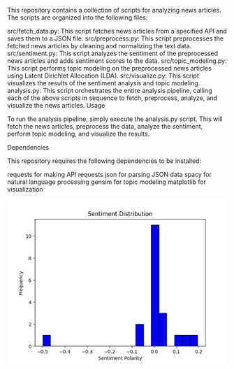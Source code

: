 This repository contains a collection of scripts for analyzing news articles. The scripts are organized into the following files:

src/fetch_data.py: This script fetches news articles from a specified API and saves them to a JSON file.
src/preprocess.py: This script preprocesses the fetched news articles by cleaning and normalizing the text data.
src/sentiment.py: This script analyzes the sentiment of the preprocessed news articles and adds sentiment scores to the data.
src/topic_modeling.py: This script performs topic modeling on the preprocessed news articles using Latent Dirichlet Allocation (LDA).
src/visualize.py: This script visualizes the results of the sentiment analysis and topic modeling.
analysis.py: This script orchestrates the entire analysis pipeline, calling each of the above scripts in sequence to fetch, preprocess, analyze, and visualize the news articles.
Usage

To run the analysis pipeline, simply execute the analysis.py script. This will fetch the news articles, preprocess the data, analyze the sentiment, perform topic modeling, and visualize the results.

Dependencies

This repository requires the following dependencies to be installed:

requests for making API requests
json for parsing JSON data
spacy for natural language processing
gensim for topic modeling
matplotlib for visualization

![Sample LDA Visualization](images/lda_vis.png)

